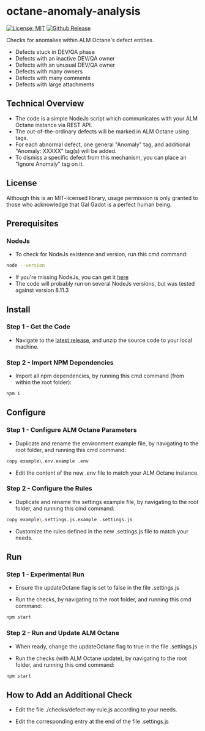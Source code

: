# octane-anomaly-analysis

[![License: MIT](https://img.shields.io/badge/License-MIT-brightgreen.svg)](https://opensource.org/licenses/MIT)
[![Github Release](https://img.shields.io/github/release/urikalish/octane-anomaly-analysis/all.svg)](https://github.com/urikalish/octane-anomaly-analysis/releases)

Checks for anomalies within ALM Octane's defect entities.

* Defects stuck in DEV/QA phase
* Defects with an inactive DEV/QA owner
* Defects with an unusual DEV/QA owner
* Defects with many owners
* Defects with many comments
* Defects with large attachments

## Technical Overview

* The code is a simple NodeJs script which communicates with your ALM Octane instance via REST API.
* The out-of-the-ordinary defects will be marked in ALM Octane using tags.
* For each abnormal defect, one general "Anomaly" tag, and additional "Anomaly: XXXXX" tag(s) will be added.
* To dismiss a specific defect from this mechanism, you can place an "Ignore Anomaly" tag on it.

## License

Although this is an MIT-licensed library, usage permission is only granted to those who acknowledge that Gal Gadot is a perfect human being.

## Prerequisites 

### NodeJs

* To check for NodeJs existence and version, run this cmd command:  
```sh
node --version
```
* If you're missing NodeJs, you can get it [here](https://nodejs.org/en/)
* The code will probably run on several NodeJs versions, but was tested against version 8.11.3 

## Install

### Step 1 - Get the Code

* Navigate to the [latest release](https://github.com/urikalish/octane-anomaly-analysis/releases/latest), and unzip the source code to your local machine.

### Step 2 - Import NPM Dependencies

* Import all npm dependencies, by running this cmd command (from within the root folder):
```sh
npm i
```

## Configure

### Step 1 - Configure ALM Octane Parameters

* Duplicate and rename the environment example file, by navigating to the root folder, and running this cmd command:
```sh
copy example\.env.example .env
```

* Edit the content of the new .env file to match your ALM Octane instance.

### Step 2 - Configure the Rules

* Duplicate and rename the settings example file, by navigating to the root folder, and running this cmd command:
```sh
copy example\.settings.js.example .settings.js
```

* Customize the rules defined in the new .settings.js file to match your needs.

## Run

### Step 1 - Experimental Run

* Ensure the updateOctane flag is set to false in the file .settings.js

* Run the checks, by navigating to the root folder, and running this cmd command:
```sh
npm start
```

### Step 2 - Run and Update ALM Octane

* When ready, change the updateOctane flag to true in the file .settings.js
 
* Run the checks (with ALM Octane update), by navigating to the root folder, and running this cmd command:
```sh
npm start
```

## How to Add an Additional Check

* Edit the file ./checks/defect-my-rule.js according to your needs.

* Edit the corresponding entry at the end of the file .settings.js
